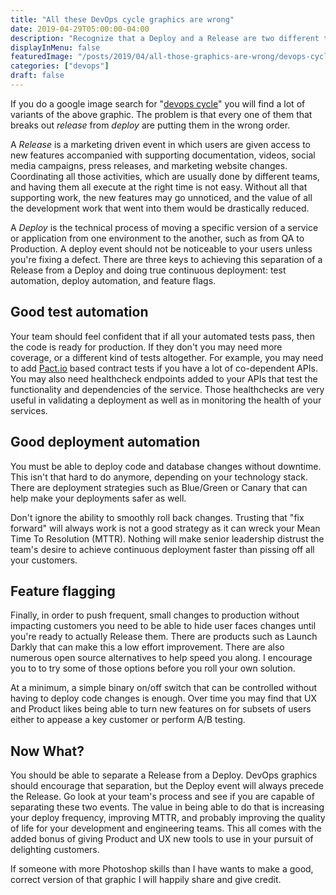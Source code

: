 ```yaml
---
title: "All these DevOps cycle graphics are wrong"
date: 2019-04-29T05:00:00-04:00
description: "Recognize that a Deploy and a Release are two different things and adjust your tools and process to take advantage of that fact."
displayInMenu: false
featuredImage: "/posts/2019/04/all-those-graphics-are-wrong/devops-cycle.png"
categories: ["devops"]
draft: false
---
```

If you do a google image search for "[devops cycle](http://lmgtfy.com/?t=i&q=devops+cycle)" you will find a lot of variants of the above graphic.  The problem is that every one of them that breaks out _release_ from _deploy_ are putting them in the wrong order.

A _Release_ is a marketing driven event in which users are given access to new features accompanied with supporting documentation, videos, social media campaigns, press releases, and marketing website changes.  Coordinating all those activities, which are usually done by different teams, and having them all execute at the right time is not easy.  Without all that supporting work, the new features may go unnoticed, and the value of all the development work that went into them would be drastically reduced.

A _Deploy_ is the technical process of moving a specific version of a service or application from one environment to the another, such as from QA to Production.  A deploy event should not be noticeable to your users unless you're fixing a defect.  There are three keys to achieving this separation of a Release from a Deploy and doing true continuous deployment: test automation, deploy automation, and feature flags.

## Good test automation
Your team should feel confident that if all your automated tests pass, then the code is ready for production.  If they don't you may need more coverage, or a different kind of tests altogether.  For example, you may need to add [Pact.io](https://pact.io) based contract tests if you have a lot of co-dependent APIs.  You may also need healthcheck endpoints added to your APIs that test the functionality and dependencies of the service.  Those healthchecks are very useful in validating a deployment as well as in monitoring the health of your services.

## Good deployment automation
You must be able to deploy code and database changes without downtime.  This isn't that hard to do anymore, depending on your technology stack.  There are deployment strategies such as Blue/Green or Canary that can help make your deployments safer as well.  

Don't ignore the ability to smoothly roll back changes.  Trusting that "fix forward" will always work is not a good strategy as it can wreck your Mean Time To Resolution (MTTR).  Nothing will make senior leadership distrust the team's desire to achieve continuous deployment faster than pissing off all your customers.

## Feature flagging
Finally, in order to push frequent, small changes to production without impacting customers you need to be able to hide user faces changes until you're ready to actually Release them.  There are products such as Launch Darkly that can make this a low effort improvement.  There are also numerous open source alternatives to help speed you along.  I encourage you to to try some of those options before you roll your own solution.

At a minimum, a simple binary on/off switch that can be controlled without having to deploy code changes is enough.  Over time you may find that UX and Product likes being able to turn new features on for subsets of users either to appease a key customer or perform A/B testing.

## Now What?
You should be able to separate a Release from a Deploy.  DevOps graphics should encourage that separation, but the Deploy event will always precede the Release.  Go look at your team's process and see if you are capable of separating these two events.  The value in being able to do that is increasing your deploy frequency, improving MTTR, and probably improving the quality of life for your development and engineering teams.  This all comes with the added bonus of giving Product and UX new tools to use in your pursuit of delighting customers.

If someone with more Photoshop skills than I have wants to make a good, correct version of that graphic I will happily share and give credit.
